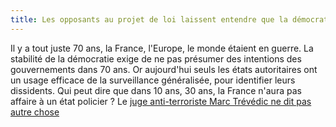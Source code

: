 ```yaml
---
title: Les opposants au projet de loi laissent entendre que la démocratie serait en jeu, n'est ce pas exagéré ?
---
```


Il y a tout juste 70 ans, la France, l'Europe, le monde étaient en guerre. La stabilité de la démocratie exige de ne pas présumer des intentions des gouvernements dans 70 ans. Or aujourd'hui seuls les états autoritaires ont un usage efficace de la surveillance généralisée, pour identifier leurs dissidents. Qui peut dire que dans 10 ans, 30 ans, la France n'aura pas affaire à un état policier ? Le [juge anti-terroriste Marc Trévédic ne dit pas autre chose][7]


[7]: http://www.rtl.fr/actu/societe-faits-divers/la-loi-sur-le-renseignement-entre-de-mauvaises-mains-est-une-arme-redoutable-estime-le-juge-marc-trevidic-7777296541

